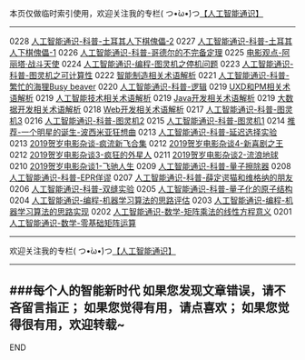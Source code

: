 本页仅做临时索引使用，欢迎关注我的专栏( つ•̀ω•́)つ[【人工智能通识】](https://www.jianshu.com/c/e9a7b7b7024d)

---
0228 [人工智能通识-科普-土耳其人下棋傀儡-2](https://www.jianshu.com/p/746ce341a689)
0227 [人工智能通识-科普-土耳其人下棋傀儡-1](https://www.jianshu.com/p/25c79c894b8f)
0226 [人工智能通识-科普-哥德尔的不完备定理](https://www.jianshu.com/p/3fc2d96e78df)
0225 [电影观点-阿丽塔·战斗天使](https://www.jianshu.com/p/16a1e695c016)
0224 [人工智能通识-编程-图灵机之停机问题](https://www.jianshu.com/p/4ceff27c00ac)
0223 [人工智能通识-科普-图灵机之可计算性](https://www.jianshu.com/p/b44ab6559a06)
0222 [智能制造相关术语解析](https://www.jianshu.com/p/5ada9b93fc07)
0221 [人工智能通识-科普-繁忙的海狸Busy beaver](https://www.jianshu.com/p/8e920f9dfed3)
0220 [人工智能通识-科普-逻辑](https://www.jianshu.com/p/1536a2087b57)
0219 [UXD和PM相关术语解析](https://www.jianshu.com/p/3b79d8839e60)
0219 [人工智能技术相关术语解析](https://www.jianshu.com/p/f0a4049a2824)
0219 [Java开发相关术语解析](https://www.jianshu.com/p/833c1ce7ac90)
0219 [大数据开发相关术语解析](https://www.jianshu.com/p/ffd998a01f70)
0218 [Web开发相关术语解析](https://www.jianshu.com/p/4d8ac86c6416)
0217 [人工智能通识-科普-图灵机3](https://www.jianshu.com/p/4f3a1a394d45)
0216 [人工智能通识-科普-图灵机2](https://www.jianshu.com/p/51b3d636a9bd)
0215 [人工智能通识-科普-图灵机1](https://www.jianshu.com/p/095d80463509)
0214 [推荐-一个明星的诞生-波西米亚狂想曲](https://www.jianshu.com/p/e4625e3bd98e)
0213 [人工智能通识-科普-延迟选择实验](https://www.jianshu.com/p/902690052351)
0213 [2019贺岁电影杂谈-疯流新飞合集](https://www.jianshu.com/p/fa9b8a6ee463)
0212 [2019贺岁电影杂谈4-新喜剧之王](https://www.jianshu.com/p/9f93992b7f2a)
0212 [2019贺岁电影杂谈3-疯狂的外星人](https://www.jianshu.com/p/4a407628c451)
0211 [2019贺岁电影杂谈2-流浪地球](https://www.jianshu.com/p/245b112e49f0)
0210 [2019贺岁电影杂谈1-飞驰人生](https://www.jianshu.com/p/3a22b4444503)
0209 [人工智能通识-科普-量子擦除器](https://www.jianshu.com/p/15835f88d8e0)
0208 [人工智能通识-科普-EPR佯谬](https://www.jianshu.com/p/6513a148c2d8)
0207 [人工智能通识-科普-薛定谔猫和维格纳的朋友](https://www.jianshu.com/p/92da772a48cf)
0206 [人工智能通识-科普-双缝实验](https://www.jianshu.com/p/023b2758d742)
0205 [人工智能通识-科普-量子化的原子结构](https://www.jianshu.com/p/fdbfdd825854)
0204 [人工智能通识-编程-机器学习算法的思路评估](https://www.jianshu.com/p/a7509e764f16)
0203 [人工智能通识-编程-机器学习算法的思路实现](https://www.jianshu.com/p/3e34ed4b56cf)
0202 [人工智能通识-数学-矩阵乘法的线性方程意义](https://www.jianshu.com/p/01e59dc805ad)
0201 [人工智能通识-数学-零基础矩阵运算](https://www.jianshu.com/p/85cdde993a54)








---
欢迎关注我的专栏( つ•̀ω•́)つ[【人工智能通识】](https://www.jianshu.com/c/e9a7b7b7024d)


---
###每个人的智能新时代
如果您发现文章错误，请不吝留言指正；
如果您觉得有用，请点喜欢；
如果您觉得很有用，欢迎转载~
---
END